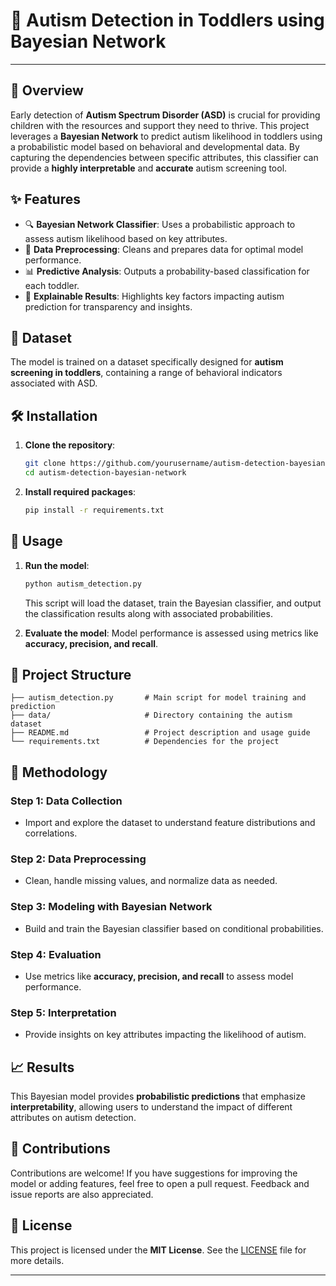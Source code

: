 # 🧠 Autism Detection in Toddlers using Bayesian Network

---

## 📖 Overview

Early detection of **Autism Spectrum Disorder (ASD)** is crucial for providing children with the resources and support they need to thrive. This project leverages a **Bayesian Network** to predict autism likelihood in toddlers using a probabilistic model based on behavioral and developmental data. By capturing the dependencies between specific attributes, this classifier can provide a **highly interpretable** and **accurate** autism screening tool.

## ✨ Features

- 🔍 **Bayesian Network Classifier**: Uses a probabilistic approach to assess autism likelihood based on key attributes.
- 🔧 **Data Preprocessing**: Cleans and prepares data for optimal model performance.
- 📊 **Predictive Analysis**: Outputs a probability-based classification for each toddler.
- 🔎 **Explainable Results**: Highlights key factors impacting autism prediction for transparency and insights.

## 📁 Dataset

The model is trained on a dataset specifically designed for **autism screening in toddlers**, containing a range of behavioral indicators associated with ASD.

## 🛠️ Installation

1. **Clone the repository**:
   ```bash
   git clone https://github.com/yourusername/autism-detection-bayesian-network.git
   cd autism-detection-bayesian-network
   ```

2. **Install required packages**:
   ```bash
   pip install -r requirements.txt
   ```

## 🚀 Usage

1. **Run the model**:
   ```bash
   python autism_detection.py
   ```
   This script will load the dataset, train the Bayesian classifier, and output the classification results along with associated probabilities.

2. **Evaluate the model**:
   Model performance is assessed using metrics like **accuracy, precision, and recall**.

## 📂 Project Structure

```
├── autism_detection.py       # Main script for model training and prediction
├── data/                     # Directory containing the autism dataset
├── README.md                 # Project description and usage guide
└── requirements.txt          # Dependencies for the project
```

## 🧬 Methodology

### Step 1: Data Collection
- Import and explore the dataset to understand feature distributions and correlations.

### Step 2: Data Preprocessing
- Clean, handle missing values, and normalize data as needed.

### Step 3: Modeling with Bayesian Network
- Build and train the Bayesian classifier based on conditional probabilities.

### Step 4: Evaluation
- Use metrics like **accuracy, precision, and recall** to assess model performance.

### Step 5: Interpretation
- Provide insights on key attributes impacting the likelihood of autism.

## 📈 Results

This Bayesian model provides **probabilistic predictions** that emphasize **interpretability**, allowing users to understand the impact of different attributes on autism detection.

## 🤝 Contributions

Contributions are welcome! If you have suggestions for improving the model or adding features, feel free to open a pull request. Feedback and issue reports are also appreciated.

## 📜 License

This project is licensed under the **MIT License**. See the [LICENSE](LICENSE) file for more details.

---

